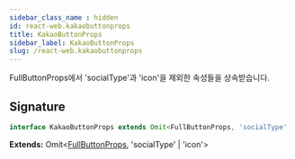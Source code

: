 ```yaml
---
sidebar_class_name : hidden
id: react-web.kakaobuttonprops
title: KakaoButtonProps
sidebar_label: KakaoButtonProps
slug: /react-web.kakaobuttonprops
---
```






FullButtonProps에서 'socialType'과 'icon'을 제외한 속성들을 상속받습니다.

## Signature

```typescript
interface KakaoButtonProps extends Omit<FullButtonProps, 'socialType' | 'icon'> 
```
**Extends:** Omit&lt;[FullButtonProps](./react-web.fullbuttonprops), 'socialType' \| 'icon'&gt;

